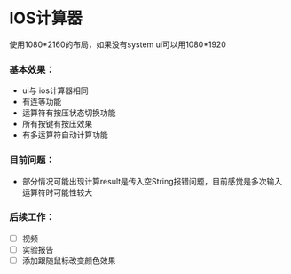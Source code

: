 # IOS计算器

使用1080\*2160的布局，如果没有system ui可以用1080\*1920

### 基本效果：

- ui与 ios计算器相同
- 有连等功能
- 运算符有按压状态切换功能
- 所有按键有按压效果
- 有多运算符自动计算功能

### 目前问题：

- 部分情况可能出现计算result是传入空String报错问题，目前感觉是多次输入运算符时可能性较大

### 后续工作：

- [ ] 视频
- [ ] 实验报告
- [ ] 添加跟随鼠标改变颜色效果